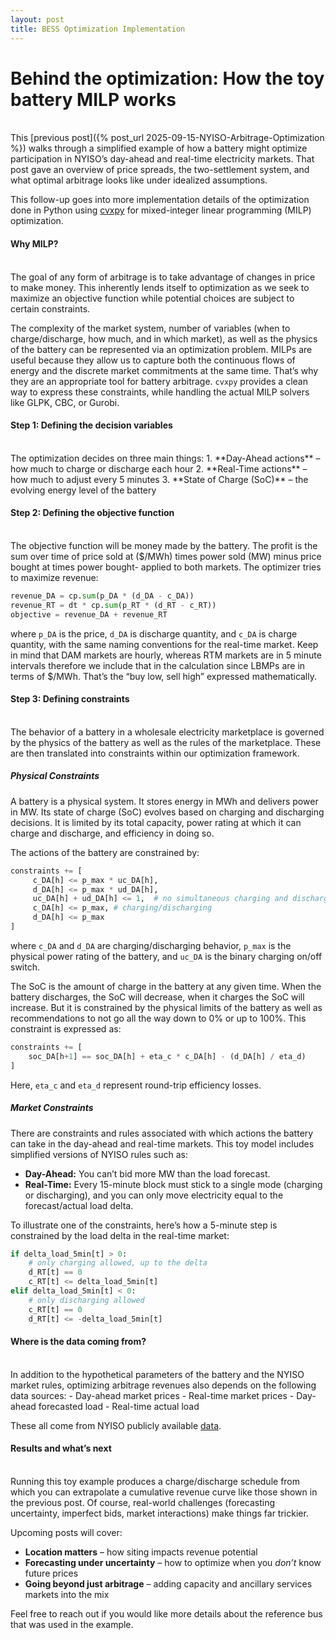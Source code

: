 ```yaml
---
layout: post
title: BESS Optimization Implementation 
---
```


# Behind the optimization: How the toy battery MILP works
<br>
This [previous post]({% post_url 2025-09-15-NYISO-Arbitrage-Optimization %}) walks through a simplified example of how a battery might optimize participation in NYISO’s day-ahead and real-time electricity markets. That post gave an overview of price spreads, the two-settlement system, and what optimal arbitrage looks like under idealized assumptions.

This follow-up goes into more implementation details of the optimization done in Python using [cvxpy](https://www.cvxpy.org/) for  mixed-integer linear programming (MILP) optimization.

#### Why MILP?
<br>
The goal of any form of arbitrage is to take advantage of changes in price to make money. This inherently lends itself to optimization as we seek to maximize an objective function while potential choices are subject to certain constraints.

The complexity of the market system, number of variables (when to charge/discharge, how much, and in which market), as well as the physics of the battery can be represented via an optimization problem. MILPs are useful because they allow us to capture both the continuous flows of energy and the discrete market commitments at the same time. That’s why they are an appropriate tool for battery arbitrage. `cvxpy` provides a clean way to express these constraints, while handling the actual MILP solvers like GLPK, CBC, or Gurobi.

#### Step 1: Defining the decision variables
<br>
The optimization decides on three main things:
1. **Day-Ahead actions** – how much to charge or discharge each hour
2. **Real-Time actions** – how much to adjust every 5 minutes
3. **State of Charge (SoC)** – the evolving energy level of the battery

#### Step 2: Defining the objective function
<br>
The objective function will be money made by the battery. The profit is the sum over time of price sold at ($/MWh) times power sold (MW) minus price bought at times power bought- applied to both markets. The optimizer tries to maximize revenue: 

```python
revenue_DA = cp.sum(p_DA * (d_DA - c_DA))
revenue_RT = dt * cp.sum(p_RT * (d_RT - c_RT))
objective = revenue_DA + revenue_RT
```
where `p_DA` is the price, `d_DA` is discharge quantity, and `c_DA` is charge quantity, with the same naming conventions for the real-time market. Keep in mind that DAM markets are hourly, whereas RTM markets are in 5 minute intervals therefore we include that in the calculation since LBMPs are in terms of $/MWh. That’s the “buy low, sell high” expressed mathematically.

#### Step 3: Defining constraints
<br>
The behavior of a battery in a wholesale electricity marketplace is governed by the physics of the battery as well as the rules of the marketplace. These are then translated into constraints within our optimization framework.

##### Physical Constraints

A battery is a physical system. It stores energy in MWh and delivers power in MW. Its state of charge (SoC) evolves based on charging and discharging decisions. It is limited by its total capacity, power rating at which it can charge and discharge, and efficiency in doing so.

The actions of the battery are constrained by:
```python
constraints += [
     c_DA[h] <= p_max * uc_DA[h],
     d_DA[h] <= p_max * ud_DA[h], 
     uc_DA[h] + ud_DA[h] <= 1,  # no simultaneous charging and discharging 
     c_DA[h] <= p_max, # charging/discharging 
     d_DA[h] <= p_max
]
```
where `c_DA` and `d_DA` are charging/discharging behavior, `p_max` is the physical power rating of the battery, and `uc_DA` is the binary charging on/off switch.

The SoC is the amount of charge in the battery at any given time. When the battery discharges, the SoC will decrease, when it charges the SoC will increase. But it is constrained by the physical limits of the battery as well as recommendations to not go all the way down to 0% or up to 100%. This constraint is expressed as: 

```python
constraints += [
    soc_DA[h+1] == soc_DA[h] + eta_c * c_DA[h] - (d_DA[h] / eta_d)
]
```
Here, `eta_c` and `eta_d` represent round-trip efficiency losses.

##### Market Constraints

There are constraints and rules associated with which actions the battery can take in the day-ahead and real-time markets. This toy model includes simplified versions of NYISO rules such as: 

* **Day-Ahead:** You can’t bid more MW than the load forecast.
* **Real-Time:** Every 15-minute block must stick to a single mode (charging or discharging), and you can only move electricity equal to the forecast/actual load delta.

To illustrate one of the constraints, here’s how a 5-minute step is constrained by the load delta in the real-time market: 

```python
if delta_load_5min[t] > 0:
    # only charging allowed, up to the delta
    d_RT[t] == 0
    c_RT[t] <= delta_load_5min[t]
elif delta_load_5min[t] < 0:
    # only discharging allowed
    c_RT[t] == 0
    d_RT[t] <= -delta_load_5min[t]
```

#### Where is the data coming from?
<br>
In addition to the hypothetical parameters of the battery and the NYISO market rules, optimizing arbitrage revenues also depends on the following data sources: 
- Day-ahead market prices
- Real-time market prices
- Day-ahead forecasted load
- Real-time actual load

These all come from NYISO publicly available [data](https://www.nyiso.com/energy-market-operational-data).

#### Results and what’s next
<br>
Running this toy example produces a charge/discharge schedule from which you can extrapolate a cumulative revenue curve like those shown in the previous post. Of course, real-world challenges (forecasting uncertainty, imperfect bids, market interactions) make things far trickier.

Upcoming posts will cover: 

* **Location matters** – how siting impacts revenue potential
* **Forecasting under uncertainty** – how to optimize when you *don’t* know future prices
* **Going beyond just arbitrage** – adding capacity and ancillary services markets into the mix

Feel free to reach out if you would like more details about the reference bus that was used in the example.


